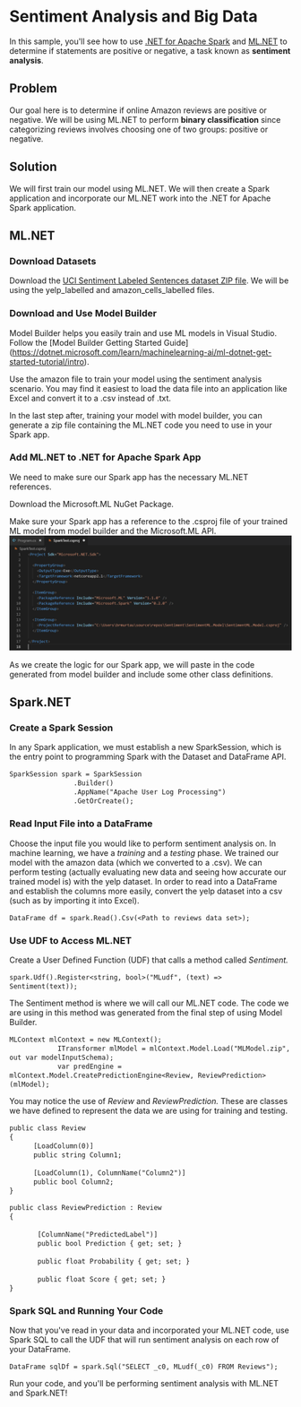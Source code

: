 # Sentiment Analysis and Big Data

In this sample, you'll see how to use [.NET for Apache Spark](https://dotnet.microsoft.com/apps/data/spark) 
and [ML.NET](https://dotnet.microsoft.com/apps/machinelearning-ai/ml-dotnet) to determine if 
statements are positive or negative, a task known as **sentiment analysis**.

## Problem

Our goal here is to determine if online Amazon reviews are positive or negative. We will be using ML.NET to perform
**binary classification** since categorizing reviews involves choosing one of two groups: positive or negative.

## Solution

We will first train our model using ML.NET. We will then create a Spark application and incorporate our ML.NET work into
the .NET for Apache Spark application.

## ML.NET

### Download Datasets

Download the [UCI Sentiment Labeled Sentences dataset ZIP file](https://archive.ics.uci.edu/ml/machine-learning-databases/00331/sentiment%20labelled%20sentences.zip). We will be using the yelp_labelled and amazon_cells_labelled files.

### Download and Use Model Builder

Model Builder helps you easily train and use ML models in Visual Studio. Follow the [Model Builder Getting Started Guide]
(https://dotnet.microsoft.com/learn/machinelearning-ai/ml-dotnet-get-started-tutorial/intro).

Use the amazon file to train your model using the sentiment analysis scenario. You may find it easiest to load the data file into
an application like Excel and convert it to a .csv instead of .txt.

In the last step after, training your model with model builder, you can generate a zip file containing the ML.NET code you need to use in your Spark app.

### Add ML.NET to .NET for Apache Spark App

We need to make sure our Spark app has the necessary ML.NET references. 

Download the Microsoft.ML NuGet Package.

Make sure your Spark app has a reference to the .csproj file of your trained ML model from model builder and the Microsoft.ML API. 
![CSProject](https://github.com/bamurtaugh/spark/blob/SparkMLNet/examples/Microsoft.Spark.CSharp.Examples/MachineLearning/SparkMLPic.PNG)

As we create the logic for our Spark app, we will paste in the code generated from model builder and include some other class definitions.

## Spark.NET

### Create a Spark Session

In any Spark application, we must establish a new SparkSession, which is the entry point to programming Spark with the Dataset and 
DataFrame API.

```CSharp
SparkSession spark = SparkSession
                .Builder()
                .AppName("Apache User Log Processing")
                .GetOrCreate();
```

### Read Input File into a DataFrame

Choose the input file you would like to perform sentiment analysis on. In machine learning, we have a *training* and a *testing* phase. We trained our model with the amazon data (which we converted to a .csv). We can perform testing (actually evaluating new data and seeing how accurate our trained model is) with the yelp dataset. In order to read into a DataFrame and establish the columns more easily, convert the yelp dataset into a csv (such as by importing it into Excel). 

```CSharp
DataFrame df = spark.Read().Csv(<Path to reviews data set>);
```

### Use UDF to Access ML.NET

Create a User Defined Function (UDF) that calls a method called *Sentiment.* 

```CSharp
spark.Udf().Register<string, bool>("MLudf", (text) => Sentiment(text));
```
The Sentiment method is where we will call our ML.NET code. The code we are using in this method was generated from the final step of using Model Builder.

```CSharp
MLContext mlContext = new MLContext();
            ITransformer mlModel = mlContext.Model.Load("MLModel.zip", out var modelInputSchema);
            var predEngine = mlContext.Model.CreatePredictionEngine<Review, ReviewPrediction>(mlModel);
```
You may notice the use of *Review* and *ReviewPrediction.* These are classes we have defined to represent the data we are using for training and testing. 

```CSharp
public class Review
{
      [LoadColumn(0)]
      public string Column1;

      [LoadColumn(1), ColumnName("Column2")]
      public bool Column2;
}
```

```CSharp
public class ReviewPrediction : Review
{

       [ColumnName("PredictedLabel")]
       public bool Prediction { get; set; }

       public float Probability { get; set; }

       public float Score { get; set; }
} 
```

### Spark SQL and Running Your Code

Now that you've read in your data and incorporated your ML.NET code, use Spark SQL to call the UDF that will run sentiment analysis on each row of your DataFrame.

```CSharp
DataFrame sqlDf = spark.Sql("SELECT _c0, MLudf(_c0) FROM Reviews");
```

Run your code, and you'll be performing sentiment analysis with ML.NET and Spark.NET!
